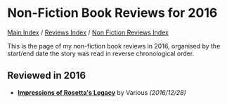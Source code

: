 # Non-Fiction Book Reviews for 2016

[Main Index](../../../README.md) / [Reviews Index](../../README.md) / [Non Fiction Reviews Index](../README.md)

This is the page of my non-fiction book reviews in 2016, organised by the start/end date the story was read in reverse chronological order.

## Reviewed in 2016

- [**Impressions of Rosetta's Legacy**](20161228-ImpressionsRosetta.md) by Various *(2016/12/28)*
